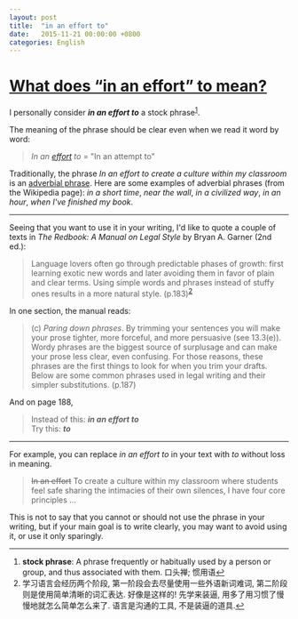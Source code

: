 ```yaml
---
layout: post
title:  "in an effort to"
date:   2015-11-21 00:00:00 +0800
categories: English
---
```



# [What does “in an effort” to mean?](http://ell.stackexchange.com/questions/70473/what-does-in-an-effort-to-mean)

I personally consider **_in an effort to_** a stock phrase<sup><a href="#fn1" id="fnref1">1</a></sup>.

The meaning of the phrase should be clear even when we read it word by word:

> _In an [effort](http://www.macmillandictionary.com/dictionary/british/effort) to_ = "In an attempt to"

Traditionally, the phrase _In an effort to create a culture within my classroom_ is an [adverbial phrase](https://en.wikipedia.org/wiki/Adverbial_phrase). Here are some examples of adverbial phrases (from the Wikipedia page): _in a short time_, _near the wall_, _in a civilized way_, _in an hour_, _when I've finished my book_.

* * *

Seeing that you want to use it in your writing, I'd like to quote a couple of texts in _The Redbook: A Manual on Legal Style_ by Bryan A. Garner (2nd ed.):

> Language lovers often go through predictable phases of growth: first learning exotic new words and later avoiding them in favor of plain and clear terms. Using simple words and phrases instead of stuffy ones results in a more natural style. (p.183)<sup><a href="#fn2" id="fnref2">2</a></sup>

In one section, the manual reads:

> (c) _Paring down phrases_. By trimming your sentences you will make your prose tighter, more forceful, and more persuasive (see 13.3(e)). Wordy phrases are the biggest source of surplusage and can make your prose less clear, even confusing. For those reasons, these phrases are the first things to look for when you trim your drafts. Below are some common phrases used in legal writing and their simpler substitutions. (p.187)

And on page 188,

> Instead of this: **_in an effort to_**  
> Try this: **_to_**

* * *

For example, you can replace _in an effort to_ in your text with _to_ without loss in meaning.

> ~~In an effort~~ To create a culture within my classroom where students feel safe sharing the intimacies of their own silences, I have four core principles ...

This is not to say that you cannot or should not use the phrase in your writing, but if your main goal is to write clearly, you may want to avoid using it, or use it only sparingly.

---

1. <a id="fn1"></a>**stock phrase**: A phrase frequently or habitually used by a person or group, and thus associated with them. 口头禅; 惯用语<a href="#fnref1" class="foot-note-back-link" title="Jump back to footnote 1 in the text.">&#x21A9;</a>
2. <a id="fn2"></a>学习语言会经历两个阶段, 第一阶段会去尽量使用一些外语新词难词, 第二阶段则是使用简单清晰的词汇表达. 好像是这样的! 先学来装逼, 用多了用习惯了慢慢地就怎么简单怎么来了. 语言是沟通的工具, 不是装逼的道具.<a href="#fnref2" class="foot-note-back-link" title="Jump back to footnote 2 in the text.">&#x21A9;</a>